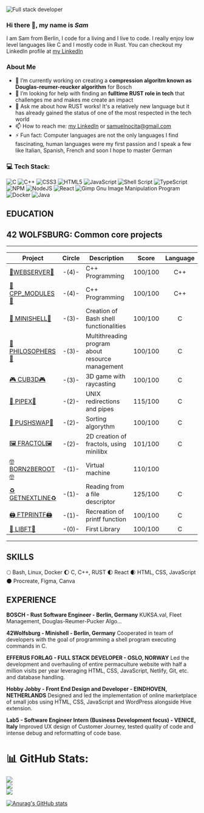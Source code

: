 ![*Full stack developer*](https://github.com/noci0001/noci0001/assets/79120220/73d4cda4-8371-4ad3-9bbb-8d556b8b33d7)
### Hi there 👋, my name is *Sam*
I am Sam from Berlin, I code for a living and I live to code. I really enjoy low level languages like C and I mostly code in Rust. 
You can checkout my LinkedIn profile at [my LinkedIn](https://linkedin.com/in/samuelnocita)
### About Me
- 🔭 I’m currently working on creating a **compression algoritm known as Douglas-reumer-reucker algorithm** for Bosch
- 🤔 I’m looking for help with finding an **fulltime RUST role in tech** that challenges me and makes me create an impact 
- 💬 Ask me about how RUST works! It's a relatively new language but it has already gained the status of one of the most respected in the tech world 
- 📫 How to reach me: [my LinkedIn](https://linkedin.com/in/samuelnocita) or [samuelnocita@gmail.com](mailto:samuelnocita@gmail.com)
- ⚡ Fun fact: Computer languages are not the only languages I find fascinating, human languages were my first passion and I speak a few like Italian, Spanish, French and soon I hope to master German

### 💻 Tech Stack:
![C](https://img.shields.io/badge/c-%2300599C.svg?style=for-the-badge&logo=c&logoColor=white) ![C++](https://img.shields.io/badge/c++-%2300599C.svg?style=for-the-badge&logo=c%2B%2B&logoColor=white) ![CSS3](https://img.shields.io/badge/css3-%231572B6.svg?style=for-the-badge&logo=css3&logoColor=white) ![HTML5](https://img.shields.io/badge/html5-%23E34F26.svg?style=for-the-badge&logo=html5&logoColor=white) ![JavaScript](https://img.shields.io/badge/javascript-%23323330.svg?style=for-the-badge&logo=javascript&logoColor=%23F7DF1E) ![Shell Script](https://img.shields.io/badge/shell_script-%23121011.svg?style=for-the-badge&logo=gnu-bash&logoColor=white) ![TypeScript](https://img.shields.io/badge/typescript-%23007ACC.svg?style=for-the-badge&logo=typescript&logoColor=white) ![NPM](https://img.shields.io/badge/NPM-%23000000.svg?style=for-the-badge&logo=npm&logoColor=white) ![NodeJS](https://img.shields.io/badge/node.js-6DA55F?style=for-the-badge&logo=node.js&logoColor=white) ![React](https://img.shields.io/badge/react-%2320232a.svg?style=for-the-badge&logo=react&logoColor=%2361DAFB) ![Gimp Gnu Image Manipulation Program](https://img.shields.io/badge/Gimp-657D8B?style=for-the-badge&logo=gimp&logoColor=FFFFFF) ![Docker](https://img.shields.io/badge/docker-%230db7ed.svg?style=for-the-badge&logo=docker&logoColor=white) ![Java](https://img.shields.io/badge/java-%23ED8B00.svg?style=for-the-badge&logo=openjdk&logoColor=white)

## EDUCATION

<h2 align="left">42 WOLFSBURG: Common core projects</h2>

___


| Project| Circle  | Description     | Score    | Language |
|--------|:-------:|-----------------|:--------:|:--------:|
|[🤩WEBSERVER🤩](https://github.com/noci0001/42_Webserv)|-(4)-|C++ Programming|100/100|C++|
|[🤖CPP_MODULES🤖](https://github.com/noci0001/Object-Oriented-Practice)|-(4)-|C++ Programming|100/100|C++|
|[🐚 MINISHELL🐚](https://github.com/noci0001/42_Minishell)|-(3)-|Creation of Bash shell functionalities|100/100|C|
|[🤔 PHILOSOPHERS🤔](https://github.com/noci0001/42_philosophers)|-(3)-|Multithreading program about resource management|100/100|C|
|[🎮 CUB3D🎮]((https://github.com/thedatab0y/cub3D))|-(3)-|3D game with raycasting|100/100|C|
|[🦄 PIPEX🦄](https://github.com/noci0001/42_Pipex)|-(2)-|UNIX redirections and pipes| 115/100| C|
|[🧮 PUSHSWAP🧮](https://github.com/noci0001/)|-(2)-|Sorting algorythm|100/100|C|
|[🖼️ FRACTOL🖼️](https://github.com/noci0001/42_FRACTOL)|-(2)-|2D creation of fractols, using minilibx|101/100|C|
|[🤓 BORN2BEROOT🤓](https://github.com/noci0001)|-(1)-|Virtual machine|110/100||
|[♻️ GETNEXTLINE♻️](https://github.com/noci0001)|-(1)-|Reading from a file descriptor|125/100|C|
|[🖨️ FTPRINTF🖨️](https://github.com/noci0001)|-(1)-|Recreation of printf function|100/100|C|
|[📖 LIBFT📖](https://github.com/noci0001/42_Libft)|-(0)-|First Library|100/100|C|

___

## SKILLS

🌕 Bash, Linux, Docker
🌔 C, C++, RUST
🌓 React
🌒 HTML, CSS, JavaScript
🌑 Procreate, Figma, Canva

## EXPERIENCE

**BOSCH - Rust Software Engineer - Berlin, Germany**
KUKSA.val, Fleet Management, Douglas-Reumer-Pucker Algo...

**42Wolfsburg - Minishell - Berlin, Germany**
Cooperated in team of developers with the goal of programming a shell program executing commands in C.

**EFFERUS FORLAG - FULL STACK DEVELOPER - OSLO, NORWAY**
Led the development and overhauling of entire permaculture website with half a million visits per year leveraging HTML, CSS, JavaScript, Netlify, Git, etc. and database handling.

**Hobby Jobby - Front End Design and Developer - EINDHOVEN, NETHERLANDS**
Designed and led the implementation of online marketplace of small jobs using HTML, CSS, JavaScript and WordPress alongside Hive extension.

**Lab5 - Software Engineer Intern (Business Development focus) - VENICE, Italy**
Improved UX design of Customer Journey, tested quality of code and intense debug and reformatting of code base.

# 📊 GitHub Stats:
![](https://github-readme-stats.vercel.app/api?username=noci0001&theme=dark&hide_border=false&include_all_commits=false&count_private=false)<br/>
![](https://github-readme-streak-stats.herokuapp.com/?user=noci0001&theme=dark&hide_border=false)<br/>
![](https://github-readme-stats.vercel.app/api/top-langs/?username=noci0001&theme=dark&hide_border=false&include_all_commits=false&count_private=false&layout=compact)

[![Anurag's GitHub stats](https://github-readme-stats.vercel.app/api?username=noci0001)](https://github.com/anuraghazra/github-readme-stats)
